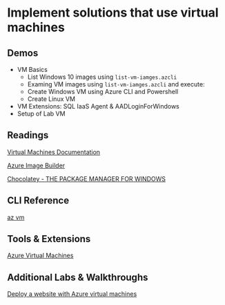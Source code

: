 # Implement solutions that use virtual machines

## Demos

- VM Basics
    - List Windows 10 images using `list-vm-iamges.azcli`
    - Examing VM images using `list-vm-iamges.azcli` and execute: 
    - Create Windows VM using Azure CLI and Powershell
    - Create Linux VM
- VM Extensions: SQL IaaS Agent & AADLoginForWindows
- Setup of Lab VM    

## Readings

[Virtual Machines Documentation](https://docs.microsoft.com/en-us/azure/virtual-machines/)

[Azure Image Builder](https://docs.microsoft.com/en-us/azure/virtual-machines/image-builder-overview)

[Chocolatey - THE PACKAGE MANAGER FOR WINDOWS](https://chocolatey.org/)

## CLI Reference

[az vm](https://docs.microsoft.com/en-us/cli/azure/vm?view=azure-cli-latest)

## Tools & Extensions

[Azure Virtual Machines](https://marketplace.visualstudio.com/items?itemName=ms-azuretools.vscode-azurevirtualmachines)

## Additional Labs & Walkthroughs

[Deploy a website with Azure virtual machines](https://docs.microsoft.com/en-us/learn/paths/deploy-a-website-with-azure-virtual-machines/)
